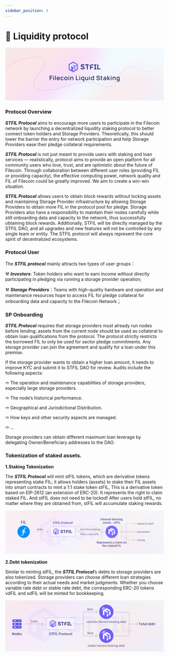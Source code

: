 ```yaml
---
sidebar_position: 3
---
```


# 🎉 Liquidity protocol
![](imgs/cover.png)

### Protocol Overview
_**STFIL Protocol**_ aims to encourage more users to participate in the Filecoin network by launching a decentralized liquidity staking protocol to better connect token holders and Storage Providers. Theoretically, this should lower the barrier the entry for network participation and help Storage Providers ease their pledge collateral requirements.

_**STFIL Protocol**_ is not just meant to provide users with staking and loan services — realistically, protocol aims to provide an open platform for all community users who love, trust, and are optimistic about the future of Filecoin. Through collaboration between different user roles (providing FIL or providing capacity), the effective computing power, network quality and FIL of Filecoin could be greatly improved. We aim to create a win-win situation.

_**STFIL Protocol**_ allows users to obtain block rewards without locking assets and maintaining Storage Provider infrastructure by allowing Storage Providers to obtain more FIL in the protocol pool for pledge. Storage Providers also have a responsibility to maintain their nodes carefully while still onboarding data and capacity to the network, thus successfully obtaining block rewards. Additionally, STFIL will be directly managed by the STFIL DAO, and all upgrades and new features will not be controlled by any single team or entity. The STFIL protocol will always represent the core spirit of decentralized ecosystems.
### Protocol User

The _**STFIL protocol**_ mainly attracts two types of user groups：

⚒︎ _**Investors**_: Token holders who want to earn income without directly participating in pledging via running a storage provider operation;

⚒︎︎ **_Storage Providers_**：Teams with high-quality hardware and operation and maintenance resources hope to access FIL for pledge collateral for onboarding data and capacity to the Filecoin Network；

###  SP Onboarding

**_STFIL Protocol_** requires that storage providers must already run nodes before lending; assets from the current node should be used as collateral to obtain loan qualifications from the protocol. The protocol strictly restricts the borrowed FIL to only be used for sector pledge commitments. Any storage provider can join the agreement and qualify for a loan under this premise.

If the storage provider wants to obtain a higher loan amount, it needs to improve KYC and submit it to STFIL DAO for review. Audits include the following aspects:

➱ The operation and maintenance capabilities of storage providers, especially large storage providers.

➱ The node’s historical performance.

➱ Geographical and Jurisdictional Distribution.

➱ How keys and other security aspects are managed.

➱ ...

Storage providers can obtain different maximum loan leverage by delegating Owner/Beneficiary addresses to the DAO.

### Tokenization of staked assets.

**1.Staking Tokenization**

The **_STFIL Protocol_** will mint stFIL tokens, which are derivative tokens representing stake FIL; it allows holders (assets) to stake their FIL assets into smart contracts to mint a 1:1 stake token stFIL, This is a derivative token based on EIP-2612 (an extension of ERC-20). It represents the right to claim staked FIL. And stFIL does not need to be locked! After users hold stFIL, no matter where they are obtained from, stFIL will accumulate staking rewards.

![](imgs/staking-process.png)

**2.Debt tokenization**

Similar to minting stFIL, the **_STFIL Protocol_**’s debts to storage providers are also tokenized. Storage providers can choose different loan strategies according to their actual needs and market judgments. Whether you choose variable rate debt or stable rate debt, the corresponding ERC-20 tokens vdFIL and sdFIL will be minted for bookkeeping.

![](imgs/debt-process.png)



